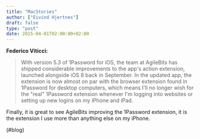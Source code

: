 ```yaml
---
title: "MacStories"
author: ["Eivind Hjertnes"]
draft: false
type: "post"
date: 2015-04-01T02:00:00+02:00
---
```


**Federico Viticci:**

> With version 5.3 of 1Password for iOS, the team at AgileBits has
> shipped considerable improvements to the app's action extension,
> launched alongside iOS 8 back in September. In the updated app, the
> extension is now almost on par with the browser extension found in
> 1Password for desktop computers, which means I'll no longer wish for
> the "real" 1Password extension whenever I'm logging into websites or
> setting up new logins on my iPhone and iPad.

Finally, it is great to see AgileBits improving the 1Password extension,
it is the extension I use more than anything else on my iPhone.

(#blog)
